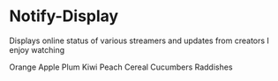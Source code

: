 # Notify-Display
Displays online status of various streamers and updates from creators I enjoy watching 

Orange
Apple
Plum
Kiwi
Peach
Cereal
Cucumbers
Raddishes
